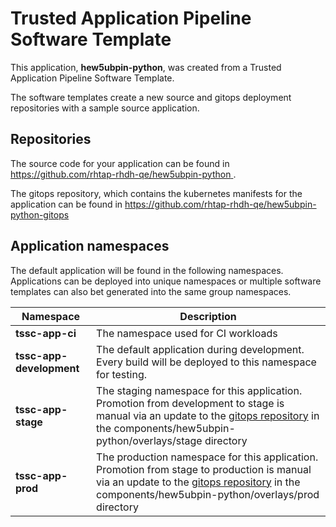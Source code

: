 # Trusted Application Pipeline Software Template

This application, **hew5ubpin-python**, was created from a Trusted Application Pipeline Software Template.

The software templates create a new source and gitops deployment repositories with a sample source application. 

## Repositories

The source code for your application can be found in [https://github.com/rhtap-rhdh-qe/hew5ubpin-python ](https://github.com/rhtap-rhdh-qe/hew5ubpin-python ).
 
The gitops repository, which contains the kubernetes manifests for the application can be found in 
[https://github.com/rhtap-rhdh-qe/hew5ubpin-python-gitops ](https://github.com/rhtap-rhdh-qe/hew5ubpin-python-gitops ) 

## Application namespaces 

The default application will be found in the following namespaces. Applications can be deployed into unique namespaces or multiple software templates can also bet generated into the same group namespaces.  

|  Namespace   |  Description   |  
| -------- | -------- |
| **tssc-app-ci** | The namespace used for CI workloads |
| **tssc-app-development** | The default application during development. Every build will be deployed to this namespace for testing. |
| **tssc-app-stage** | The staging namespace for this application. Promotion from development to stage is manual via an update to the [gitops repository](https://github.com/rhtap-rhdh-qe/hew5ubpin-python-gitops ) in the components/hew5ubpin-python/overlays/stage directory |
| **tssc-app-prod** | The production namespace for this application. Promotion from stage to production is manual via an update to the [gitops repository](https://github.com/rhtap-rhdh-qe/hew5ubpin-python-gitops ) in the components/hew5ubpin-python/overlays/prod directory |